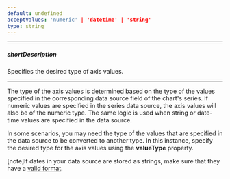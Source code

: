 ```yaml
---
default: undefined
acceptValues: 'numeric' | 'datetime' | 'string'
type: string
---
```

---
##### shortDescription
Specifies the desired type of axis values.

---
The type of the axis values is determined based on the type of the values specified in the corresponding data source field of the chart's series. If numeric values are specified in the series data source, the axis values will also be of the numeric type. The same logic is used when string or date-time values are specified in the data source.

In some scenarios, you may need the type of the values that are specified in the data source to be converted to another type. In this instance, specify the desired type for the axis values using the **valueType** property.

[note]If dates in your data source are stored as strings, make sure that they have a [valid format](https://www.w3schools.com/js/js_date_formats.asp).